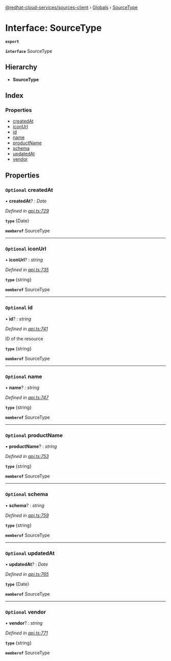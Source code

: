 [@redhat-cloud-services/sources-client](../README.md) › [Globals](../globals.md) › [SourceType](sourcetype.md)

# Interface: SourceType

**`export`** 

**`interface`** SourceType

## Hierarchy

* **SourceType**

## Index

### Properties

* [createdAt](sourcetype.md#optional-createdat)
* [iconUrl](sourcetype.md#optional-iconurl)
* [id](sourcetype.md#optional-id)
* [name](sourcetype.md#optional-name)
* [productName](sourcetype.md#optional-productname)
* [schema](sourcetype.md#optional-schema)
* [updatedAt](sourcetype.md#optional-updatedat)
* [vendor](sourcetype.md#optional-vendor)

## Properties

### `Optional` createdAt

• **createdAt**? : *Date*

*Defined in [api.ts:729](https://github.com/RedHatInsights/javascript-clients/blob/master/packages/sources/api.ts#L729)*

**`type`** {Date}

**`memberof`** SourceType

___

### `Optional` iconUrl

• **iconUrl**? : *string*

*Defined in [api.ts:735](https://github.com/RedHatInsights/javascript-clients/blob/master/packages/sources/api.ts#L735)*

**`type`** {string}

**`memberof`** SourceType

___

### `Optional` id

• **id**? : *string*

*Defined in [api.ts:741](https://github.com/RedHatInsights/javascript-clients/blob/master/packages/sources/api.ts#L741)*

ID of the resource

**`type`** {string}

**`memberof`** SourceType

___

### `Optional` name

• **name**? : *string*

*Defined in [api.ts:747](https://github.com/RedHatInsights/javascript-clients/blob/master/packages/sources/api.ts#L747)*

**`type`** {string}

**`memberof`** SourceType

___

### `Optional` productName

• **productName**? : *string*

*Defined in [api.ts:753](https://github.com/RedHatInsights/javascript-clients/blob/master/packages/sources/api.ts#L753)*

**`type`** {string}

**`memberof`** SourceType

___

### `Optional` schema

• **schema**? : *string*

*Defined in [api.ts:759](https://github.com/RedHatInsights/javascript-clients/blob/master/packages/sources/api.ts#L759)*

**`type`** {string}

**`memberof`** SourceType

___

### `Optional` updatedAt

• **updatedAt**? : *Date*

*Defined in [api.ts:765](https://github.com/RedHatInsights/javascript-clients/blob/master/packages/sources/api.ts#L765)*

**`type`** {Date}

**`memberof`** SourceType

___

### `Optional` vendor

• **vendor**? : *string*

*Defined in [api.ts:771](https://github.com/RedHatInsights/javascript-clients/blob/master/packages/sources/api.ts#L771)*

**`type`** {string}

**`memberof`** SourceType
